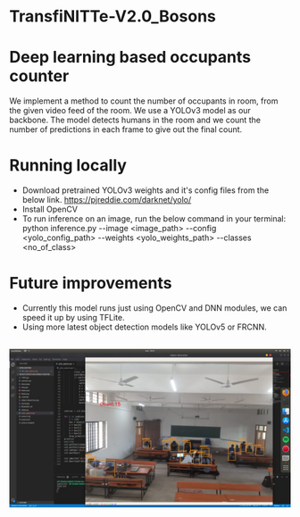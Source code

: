 # TransfiNITTe-V2.0_Bosons

# Deep learning based occupants counter
We implement a method to count the number of occupants in room, from the given video feed of the room. We use a YOLOv3 model as our backbone. The model detects humans in the room and we count the number of predictions in each frame to give out the final count.

# Running locally
* Download pretrained YOLOv3 weights and it's config files from the below link.
https://pjreddie.com/darknet/yolo/
* Install OpenCV
* To run inference on an image, run the below command in your terminal:
python inference.py --image <image_path> --config <yolo_config_path> --weights <yolo_weights_path> --classes <no_of_class>

# Future improvements
* Currently this model runs just using OpenCV and DNN modules, we can speed it up by using TFLite.
* Using more latest object detection models like YOLOv5 or FRCNN.
<br>
<img src="result.jpeg">
<br>
